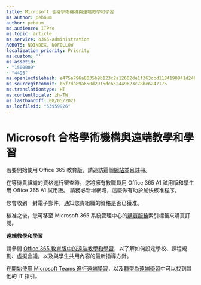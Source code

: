 ```yaml
---
title: Microsoft 合格學術機構與遠端教學和學習
ms.author: pebaum
author: pebaum
ms.audience: ITPro
ms.topic: article
ms.service: o365-administration
ROBOTS: NOINDEX, NOFOLLOW
localization_priority: Priority
ms.custom: ''
ms.assetid:
- "1500009"
- "4495"
ms.openlocfilehash: e475a796a8835b9b123c2a12602de1f363cbd1184190941d24893211c350872b
ms.sourcegitcommit: b5f7da89a650d2915dc652449623c78be6247175
ms.translationtype: HT
ms.contentlocale: zh-TW
ms.lasthandoff: 08/05/2021
ms.locfileid: "53959926"
---
```

# <a name="microsoft-qualified-academic-institution-and-remote-teaching-and-learning"></a>Microsoft 合格學術機構與遠端教學和學習

若要開始使用 Office 365 教育版，請造訪這個[網站](https://www.microsoft.com/microsoft-365/academic/compare-office-365-education-plans)並且註冊。

在等待貴組織的資格進行審查時，您將擁有教職員用 Office 365 A1 試用版和學生用 Office 365 A1 試用版。 請務必新增網域，這麼做有助於加快核准程序。

您會收到一封電子郵件，通知您貴組織的資格是否已獲准。  

核准之後，您可移至 Microsoft 365 系統管理中心的[購買服務](https://admin.microsoft.com/Adminportal/Home#/catalog)索引標籤來購買訂閱。

**遠端教學和學習**

請參閱 [Office 365 教育版中的遠端教學和學習](https://support.office.com/article/remote-teaching-and-learning-in-office-365-education-f651ccae-7b65-478b-8366-51bb884025c4)，以了解如何設定學校、課程規劃、虛擬會議，以及與學生共用內容的最新指導方針。

在[開始使用 Microsoft Teams 進行遠端學習](https://docs.microsoft.com/MicrosoftTeams/remote-learning-edu)，以及[轉型為遠端學習](https://www.microsoft.com/education/remote-learning)中可以找到其他的 IT 指引。
